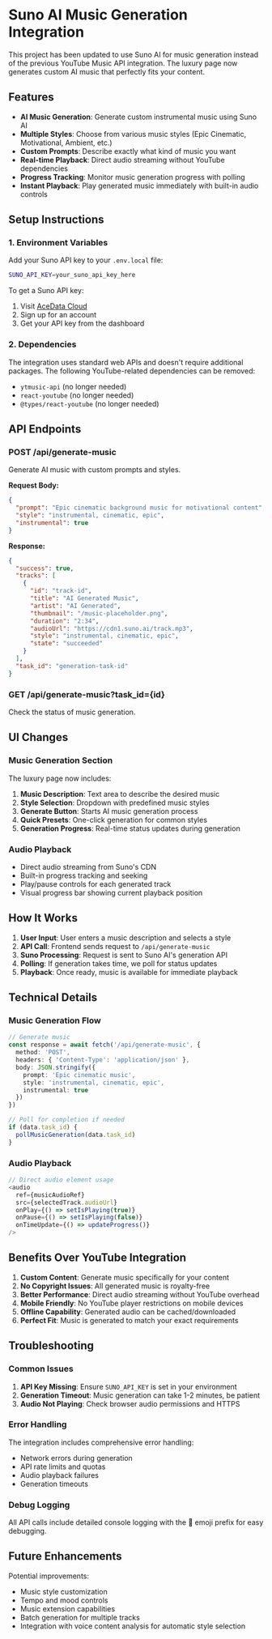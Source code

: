 # Suno AI Music Generation Integration

This project has been updated to use Suno AI for music generation instead of the previous YouTube Music API integration. The luxury page now generates custom AI music that perfectly fits your content.

## Features

- **AI Music Generation**: Generate custom instrumental music using Suno AI
- **Multiple Styles**: Choose from various music styles (Epic Cinematic, Motivational, Ambient, etc.)
- **Custom Prompts**: Describe exactly what kind of music you want
- **Real-time Playback**: Direct audio streaming without YouTube dependencies
- **Progress Tracking**: Monitor music generation progress with polling
- **Instant Playback**: Play generated music immediately with built-in audio controls

## Setup Instructions

### 1. Environment Variables

Add your Suno API key to your `.env.local` file:

```bash
SUNO_API_KEY=your_suno_api_key_here
```

To get a Suno API key:
1. Visit [AceData Cloud](https://api.acedata.cloud/suno/audios)
2. Sign up for an account
3. Get your API key from the dashboard

### 2. Dependencies

The integration uses standard web APIs and doesn't require additional packages. The following YouTube-related dependencies can be removed:

- `ytmusic-api` (no longer needed)
- `react-youtube` (no longer needed)
- `@types/react-youtube` (no longer needed)

## API Endpoints

### POST /api/generate-music

Generate AI music with custom prompts and styles.

**Request Body:**
```json
{
  "prompt": "Epic cinematic background music for motivational content",
  "style": "instrumental, cinematic, epic",
  "instrumental": true
}
```

**Response:**
```json
{
  "success": true,
  "tracks": [
    {
      "id": "track-id",
      "title": "AI Generated Music",
      "artist": "AI Generated",
      "thumbnail": "/music-placeholder.png",
      "duration": "2:34",
      "audioUrl": "https://cdn1.suno.ai/track.mp3",
      "style": "instrumental, cinematic, epic",
      "state": "succeeded"
    }
  ],
  "task_id": "generation-task-id"
}
```

### GET /api/generate-music?task_id={id}

Check the status of music generation.

## UI Changes

### Music Generation Section

The luxury page now includes:

1. **Music Description**: Text area to describe the desired music
2. **Style Selection**: Dropdown with predefined music styles
3. **Generate Button**: Starts AI music generation process
4. **Quick Presets**: One-click generation for common styles
5. **Generation Progress**: Real-time status updates during generation

### Audio Playback

- Direct audio streaming from Suno's CDN
- Built-in progress tracking and seeking
- Play/pause controls for each generated track
- Visual progress bar showing current playback position

## How It Works

1. **User Input**: User enters a music description and selects a style
2. **API Call**: Frontend sends request to `/api/generate-music`
3. **Suno Processing**: Request is sent to Suno AI's generation API
4. **Polling**: If generation takes time, we poll for status updates
5. **Playback**: Once ready, music is available for immediate playback

## Technical Details

### Music Generation Flow

```typescript
// Generate music
const response = await fetch('/api/generate-music', {
  method: 'POST',
  headers: { 'Content-Type': 'application/json' },
  body: JSON.stringify({
    prompt: 'Epic cinematic music',
    style: 'instrumental, cinematic, epic',
    instrumental: true
  })
})

// Poll for completion if needed
if (data.task_id) {
  pollMusicGeneration(data.task_id)
}
```

### Audio Playback

```typescript
// Direct audio element usage
<audio
  ref={musicAudioRef}
  src={selectedTrack.audioUrl}
  onPlay={() => setIsPlaying(true)}
  onPause={() => setIsPlaying(false)}
  onTimeUpdate={() => updateProgress()}
/>
```

## Benefits Over YouTube Integration

1. **Custom Content**: Generate music specifically for your content
2. **No Copyright Issues**: All generated music is royalty-free
3. **Better Performance**: Direct audio streaming without YouTube overhead
4. **Mobile Friendly**: No YouTube player restrictions on mobile devices
5. **Offline Capability**: Generated audio can be cached/downloaded
6. **Perfect Fit**: Music is generated to match your exact requirements

## Troubleshooting

### Common Issues

1. **API Key Missing**: Ensure `SUNO_API_KEY` is set in your environment
2. **Generation Timeout**: Music generation can take 1-2 minutes, be patient
3. **Audio Not Playing**: Check browser audio permissions and HTTPS

### Error Handling

The integration includes comprehensive error handling:
- Network errors during generation
- API rate limits and quotas
- Audio playback failures
- Generation timeouts

### Debug Logging

All API calls include detailed console logging with the 🎵 emoji prefix for easy debugging.

## Future Enhancements

Potential improvements:
- Music style customization
- Tempo and mood controls
- Music extension capabilities
- Batch generation for multiple tracks
- Integration with voice content analysis for automatic style selection